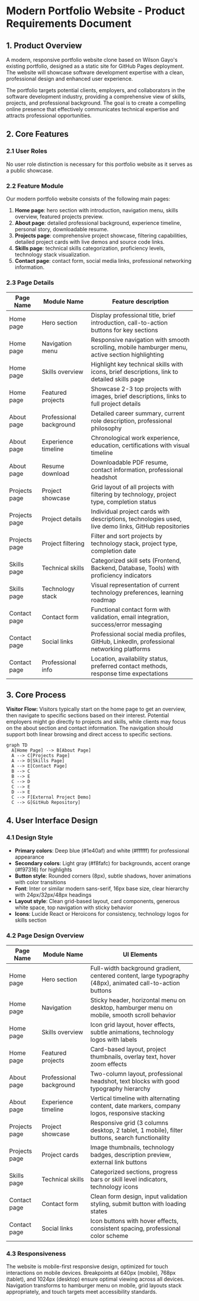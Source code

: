 # Modern Portfolio Website - Product Requirements Document

## 1. Product Overview
A modern, responsive portfolio website clone based on Wilson Gayo's existing portfolio, designed as a static site for GitHub Pages deployment. The website will showcase software development expertise with a clean, professional design and enhanced user experience.

The portfolio targets potential clients, employers, and collaborators in the software development industry, providing a comprehensive view of skills, projects, and professional background. The goal is to create a compelling online presence that effectively communicates technical expertise and attracts professional opportunities.

## 2. Core Features

### 2.1 User Roles
No user role distinction is necessary for this portfolio website as it serves as a public showcase.

### 2.2 Feature Module
Our modern portfolio website consists of the following main pages:
1. **Home page**: hero section with introduction, navigation menu, skills overview, featured projects preview.
2. **About page**: detailed professional background, experience timeline, personal story, downloadable resume.
3. **Projects page**: comprehensive project showcase, filtering capabilities, detailed project cards with live demos and source code links.
4. **Skills page**: technical skills categorization, proficiency levels, technology stack visualization.
5. **Contact page**: contact form, social media links, professional networking information.

### 2.3 Page Details

| Page Name | Module Name | Feature description |
|-----------|-------------|---------------------|
| Home page | Hero section | Display professional title, brief introduction, call-to-action buttons for key sections |
| Home page | Navigation menu | Responsive navigation with smooth scrolling, mobile hamburger menu, active section highlighting |
| Home page | Skills overview | Highlight key technical skills with icons, brief descriptions, link to detailed skills page |
| Home page | Featured projects | Showcase 2-3 top projects with images, brief descriptions, links to full project details |
| About page | Professional background | Detailed career summary, current role description, professional philosophy |
| About page | Experience timeline | Chronological work experience, education, certifications with visual timeline |
| About page | Resume download | Downloadable PDF resume, contact information, professional headshot |
| Projects page | Project showcase | Grid layout of all projects with filtering by technology, project type, completion status |
| Projects page | Project details | Individual project cards with descriptions, technologies used, live demo links, GitHub repositories |
| Projects page | Project filtering | Filter and sort projects by technology stack, project type, completion date |
| Skills page | Technical skills | Categorized skill sets (Frontend, Backend, Database, Tools) with proficiency indicators |
| Skills page | Technology stack | Visual representation of current technology preferences, learning roadmap |
| Contact page | Contact form | Functional contact form with validation, email integration, success/error messaging |
| Contact page | Social links | Professional social media profiles, GitHub, LinkedIn, professional networking platforms |
| Contact page | Professional info | Location, availability status, preferred contact methods, response time expectations |

## 3. Core Process

**Visitor Flow:**
Visitors typically start on the home page to get an overview, then navigate to specific sections based on their interest. Potential employers might go directly to projects and skills, while clients may focus on the about section and contact information. The navigation should support both linear browsing and direct access to specific sections.

```mermaid
graph TD
  A[Home Page] --> B[About Page]
  A --> C[Projects Page]
  A --> D[Skills Page]
  A --> E[Contact Page]
  B --> C
  B --> E
  C --> D
  C --> E
  D --> E
  C --> F[External Project Demo]
  C --> G[GitHub Repository]
```

## 4. User Interface Design

### 4.1 Design Style
- **Primary colors**: Deep blue (#1e40af) and white (#ffffff) for professional appearance
- **Secondary colors**: Light gray (#f8fafc) for backgrounds, accent orange (#f97316) for highlights
- **Button style**: Rounded corners (8px), subtle shadows, hover animations with color transitions
- **Font**: Inter or similar modern sans-serif, 16px base size, clear hierarchy with 24px/32px/48px headings
- **Layout style**: Clean grid-based layout, card components, generous white space, top navigation with sticky behavior
- **Icons**: Lucide React or Heroicons for consistency, technology logos for skills section

### 4.2 Page Design Overview

| Page Name | Module Name | UI Elements |
|-----------|-------------|-------------|
| Home page | Hero section | Full-width background gradient, centered content, large typography (48px), animated call-to-action buttons |
| Home page | Navigation | Sticky header, horizontal menu on desktop, hamburger menu on mobile, smooth scroll behavior |
| Home page | Skills overview | Icon grid layout, hover effects, subtle animations, technology logos with labels |
| Home page | Featured projects | Card-based layout, project thumbnails, overlay text, hover zoom effects |
| About page | Professional background | Two-column layout, professional headshot, text blocks with good typography hierarchy |
| About page | Experience timeline | Vertical timeline with alternating content, date markers, company logos, responsive stacking |
| Projects page | Project showcase | Responsive grid (3 columns desktop, 2 tablet, 1 mobile), filter buttons, search functionality |
| Projects page | Project cards | Image thumbnails, technology badges, description preview, external link buttons |
| Skills page | Technical skills | Categorized sections, progress bars or skill level indicators, technology icons |
| Contact page | Contact form | Clean form design, input validation styling, submit button with loading states |
| Contact page | Social links | Icon buttons with hover effects, consistent spacing, professional color scheme |

### 4.3 Responsiveness
The website is mobile-first responsive design, optimized for touch interactions on mobile devices. Breakpoints at 640px (mobile), 768px (tablet), and 1024px (desktop) ensure optimal viewing across all devices. Navigation transforms to hamburger menu on mobile, grid layouts stack appropriately, and touch targets meet accessibility standards.